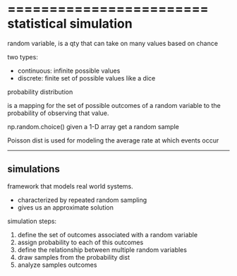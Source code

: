 ========================
 statistical simulation
========================

random variable, is a qty that can take on many values based on chance

two types:
- continuous: infinite possible values
- discrete: finite set of possible values like a dice

probability distribution

is a mapping for the set of possible outcomes of a random variable to the
probability of observing that value.

np.random.choice() given a 1-D array get a random sample

Poisson dist is used for modeling the average rate at which events
occur

-----------
simulations
-----------

framework that models real world systems.

- characterized by repeated random sampling
- gives us an approximate solution

simulation steps:
1. define the set of outcomes associated with a random variable 
2. assign probability to each of this outcomes
3. define the relationship between multiple random variables
4. draw samples from the probability dist
5. analyze samples outcomes

